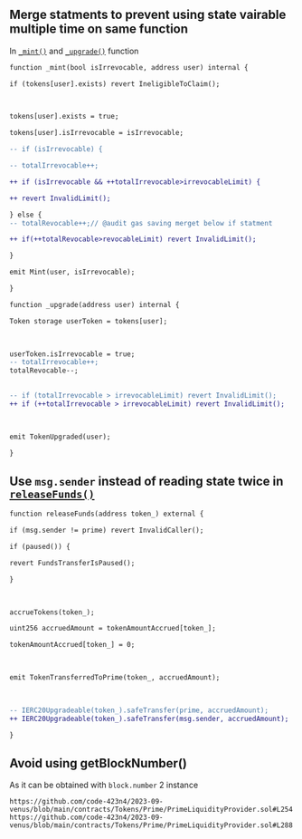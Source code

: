 
## Merge statments to prevent using state vairable multiple time on same function

In [`_mint()`](https://github.com/code-423n4/2023-09-venus/blob/main/contracts/Tokens/Prime/Prime.sol#L704)  and [`_upgrade()`](https://github.com/code-423n4/2023-09-venus/blob/main/contracts/Tokens/Prime/Prime.sol#L762) function
```diff
function _mint(bool isIrrevocable, address user) internal {

if (tokens[user].exists) revert IneligibleToClaim();

  

tokens[user].exists = true;

tokens[user].isIrrevocable = isIrrevocable;

-- if (isIrrevocable) {

-- totalIrrevocable++;  

++ if (isIrrevocable && ++totalIrrevocable>irrevocableLimit) {

++ revert InvalidLimit();

} else {
-- totalRevocable++;// @audit gas saving merget below if statment

++ if(++totalRevocable>revocableLimit) revert InvalidLimit();

}

emit Mint(user, isIrrevocable);

}
```

```diff
function _upgrade(address user) internal {

Token storage userToken = tokens[user];

  

userToken.isIrrevocable = true;
-- totalIrrevocable++;
totalRevocable--;

  
-- if (totalIrrevocable > irrevocableLimit) revert InvalidLimit();
++ if (++totalIrrevocable > irrevocableLimit) revert InvalidLimit();

  

emit TokenUpgraded(user);

}
```
## Use `msg.sender` instead of reading state twice in [`releaseFunds()`](https://github.com/code-423n4/2023-09-venus/blob/main/contracts/Tokens/Prime/PrimeLiquidityProvider.sol#L192)
```diff
function releaseFunds(address token_) external {

if (msg.sender != prime) revert InvalidCaller();

if (paused()) {

revert FundsTransferIsPaused();

}

  

accrueTokens(token_);

uint256 accruedAmount = tokenAmountAccrued[token_];

tokenAmountAccrued[token_] = 0;

  

emit TokenTransferredToPrime(token_, accruedAmount);

  

-- IERC20Upgradeable(token_).safeTransfer(prime, accruedAmount);
++ IERC20Upgradeable(token_).safeTransfer(msg.sender, accruedAmount);

}
```

## Avoid using getBlockNumber()
As it can be obtained with `block.number`
2 instance
```
https://github.com/code-423n4/2023-09-venus/blob/main/contracts/Tokens/Prime/PrimeLiquidityProvider.sol#L254
https://github.com/code-423n4/2023-09-venus/blob/main/contracts/Tokens/Prime/PrimeLiquidityProvider.sol#L288
```

